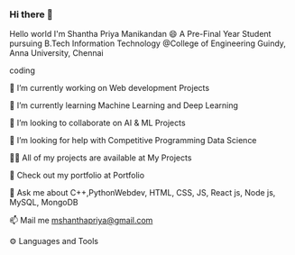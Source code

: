 ### Hi there 👋

Hello world  I'm Shantha Priya Manikandan 😄
A Pre-Final Year Student pursuing B.Tech Information Technology @College of Engineering Guindy, Anna University, Chennai


coding

🔭 I’m currently working on Web development Projects

🌱 I’m currently learning Machine Learning and Deep Learning

👯 I’m looking to collaborate on AI & ML Projects

🤝 I’m looking for help with Competitive Programming Data Science 

👨‍💻 All of my projects are available at My Projects

📝 Check out my portfolio at Portfolio

💬 Ask me about C++,PythonWebdev, HTML, CSS, JS, React js, Node js, MySQL, MongoDB

📫 Mail me mshanthapriya@gmail.com


⚙️ Languages and Tools

          

